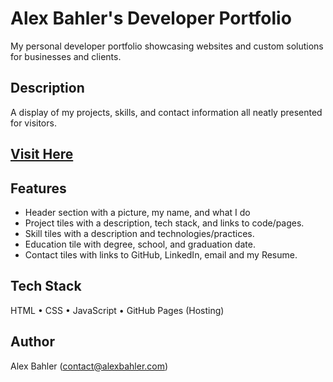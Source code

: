 # Alex Bahler's Developer Portfolio

My personal developer portfolio showcasing websites and custom solutions for businesses and clients.

## Description  

A display of my projects, skills, and contact information all neatly presented for visitors.

## [Visit Here](https://your-project-url.com)

## Features   

- Header section with a picture, my name, and what I do
- Project tiles with a description, tech stack, and links to code/pages. 
- Skill tiles with a description and technologies/practices.
- Education tile with degree, school, and graduation date. 
- Contact tiles with links to GitHub, LinkedIn, email and my Resume.

## Tech Stack  
HTML • CSS • JavaScript • GitHub Pages (Hosting)  

## Author
Alex Bahler (contact@alexbahler.com)
